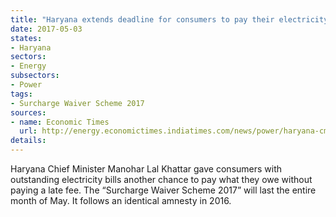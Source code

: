 ```yaml
---
title: "Haryana extends deadline for consumers to pay their electricity bills"
date: 2017-05-03
states:
- Haryana
sectors:
- Energy
subsectors:
- Power
tags:
- Surcharge Waiver Scheme 2017
sources:
- name: Economic Times
  url: http://energy.economictimes.indiatimes.com/news/power/haryana-cm-khattar-announces-electricity-bill-surcharge-waiver-scheme/58390835
details:
---
```


Haryana Chief Minister Manohar Lal Khattar gave consumers with outstanding electricity bills another chance to pay what they owe without paying a late fee. The “Surcharge Waiver Scheme 2017” will last the entire month of May. It follows an identical amnesty in 2016.
